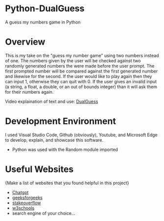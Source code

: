 # Python-DualGuess
A guess my numbers game in Python

# Overview

This is my take on the "guess my number game" using two numbers instead of one. The numbers given by the user will be checked against two randomly generated numbers the were made before the user prompt. The first prompted number will be compared against the first generated number and likewise for the second. If the user would like to play again then they can input 1, otherwise they can quit with 0. If the user gives an invalid input (a string, a float, a double, or an out of bounds integer) than it will ask them for their numbers again.

Video explaination of text and use:
[DualGuess](https://youtu.be/vhJCHmMBw-4)

# Development Environment

I used Visual Studio Code, Github (obviously), Youtube, and Microsoft Edge to develop, explain, and showcase this software.

- Python was used with the Random module imported

# Useful Websites

{Make a list of websites that you found helpful in this project}
* [Chatgpt](https://chat.openai.com/)
* [geeksforgeeks](https://www.geeksforgeeks.org/python-programming-language/)
* [stakeoverflow](https://stackoverflow.com/questions/18754276/python-for-beginners)
* [w3schools](https://www.w3schools.com/python/)
* search engine of your choice...
